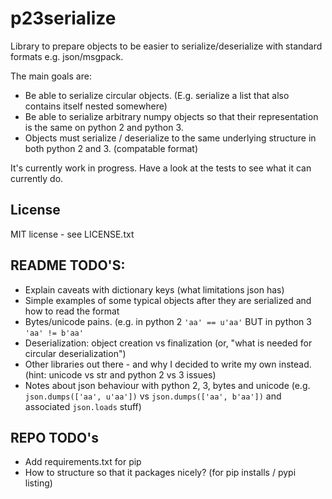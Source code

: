 # p23serialize
Library to prepare objects to be easier to serialize/deserialize with standard formats e.g. json/msgpack.

The main goals are:
* Be able to serialize circular objects.  (E.g. serialize a list that also contains itself nested somewhere)
* Be able to serialize arbitrary numpy objects so that their representation is the same on python 2 and python 3.
* Objects must serialize / deserialize to the same underlying structure in both python 2 and 3. (compatable format)

It's currently work in progress. Have a look at the tests to see what it can currently do.

## License

MIT license - see LICENSE.txt

## README TODO'S:
* Explain caveats with dictionary keys (what limitations json has)
* Simple examples of some typical objects after they are serialized and how to read the format
* Bytes/unicode pains.  (e.g. in python 2 `'aa' == u'aa'` BUT in python 3 `'aa' != b'aa'`
* Deserialization: object creation vs finalization (or, "what is needed for circular deserialization")
* Other libraries out there - and why I decided to write my own instead. (hint: unicode vs str and python 2 vs 3 issues)
* Notes about json behaviour with python 2, 3, bytes and unicode (e.g. `json.dumps(['aa', u'aa'])` vs `json.dumps(['aa', b'aa'])` and associated `json.loads` stuff)

## REPO TODO's
* Add requirements.txt for pip
* How to structure so that it packages nicely? (for pip installs / pypi listing)
